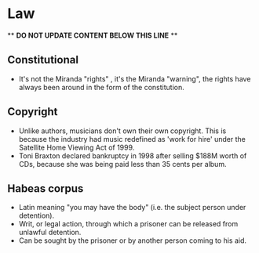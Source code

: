 Law
===

** **DO NOT UPDATE CONTENT BELOW THIS LINE** **

Constitutional
--------------

* It's not the Miranda "rights" , it's the Miranda "warning", the rights have always been around in the form of the constitution.

Copyright
---------

* Unlike authors, musicians don't own their own copyright. This is because the industry had music redefined as 'work for hire' under the Satellite Home Viewing Act of 1999.
* Toni Braxton declared bankruptcy in 1998 after selling $188M worth of CDs, because she was being paid less than 35 cents per album.

Habeas corpus
-------------

* Latin meaning "you may have the body" (i.e. the subject person under detention).
* Writ, or legal action, through which a prisoner can be released from unlawful detention.
* Can be sought by the prisoner or by another person coming to his aid.


